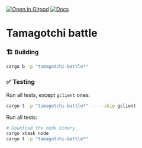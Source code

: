 [![Open in Gitpod](https://img.shields.io/badge/Open_in-Gitpod-white?logo=gitpod)](https://gitpod.io/#FOLDER=tamagotchi-battle/https://github.com/gear-foundation/dapps)
[![Docs](https://img.shields.io/github/actions/workflow/status/gear-foundation/dapps/contracts.yml?logo=rust&label=docs)](https://dapps.gear.rs/tamagotchi_battle_io)

# Tamagotchi battle

### 🏗️ Building

```sh
cargo b -p "tamagotchi-battle*"
```

### ✅ Testing

Run all tests, except `gclient` ones:
```sh
cargo t -p "tamagotchi-battle*" -- --skip gclient
```

Run all tests:
```sh
# Download the node binary.
cargo xtask node
cargo t -p "tamagotchi-battle*"
```
